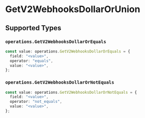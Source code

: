 # GetV2WebhooksDollarOrUnion


## Supported Types

### `operations.GetV2WebhooksDollarOrEquals`

```typescript
const value: operations.GetV2WebhooksDollarOrEquals = {
  field: "<value>",
  operator: "equals",
  value: "<value>",
};
```

### `operations.GetV2WebhooksDollarOrNotEquals`

```typescript
const value: operations.GetV2WebhooksDollarOrNotEquals = {
  field: "<value>",
  operator: "not_equals",
  value: "<value>",
};
```

